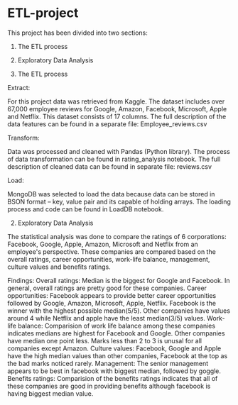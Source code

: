 # ETL-project

This project has been divided into two sections: 
1.	The ETL process
2.	Exploratory Data Analysis

1.	The ETL process

Extract: 

For this project data was retrieved from Kaggle. The dataset includes over 67,000 employee reviews for Google, Amazon, Facebook, Microsoft, Apple and Netflix. This dataset consists of 17 columns. The full description of the data features can be found in a separate file: 
Employee_reviews.csv

Transform: 

Data was processed and cleaned with Pandas (Python library). The process of data transformation can be found in rating_analysis notebook. The full description of cleaned data can be found in separate file: 
reviews.csv

Load: 

MongoDB was selected to load the data because data can be stored in BSON format – key, value pair and its capable of holding arrays. The loading process and code can be found in LoadDB notebook.

2.	Exploratory Data Analysis

The statistical analysis was done to compare the ratings of 6 corporations: Facebook, Google, Apple, Amazon, Microsoft and Netflix from an employee's perspective. These companies are compared based on the overall ratings, career opportunities, work-life balance, management, culture values and benefits ratings.

Findings:
Overall ratings: Median is the biggest for Google and Facebook. In general, overall ratings are pretty good for these companies.
Career opportunities: Facebook appears to provide better career opportunities followed by Google, Amazon, Microsoft, Apple, Netflix. Facebook is the winner with the highest possible median(5/5). Other companies have values around 4 while Netflix and apple have the least median(3/5) values.
Work-life balance: Comparision of work life balance among these companies indicates medians are highest for Facebook and Google. Other companies have median one point less. Marks less than 2 to 3 is unusal for all companies except Amazon.
Culture values: Facebook, Google and Apple have the high median values than other companies, Facebook at the top as the bad marks noticed rarely.
Management: The senior management appears to be best in facebook with biggest median, followed by goggle.
Benefits ratings: Comparision of the benefits ratings indicates that all of these companies are good in providing benefits although facebook is having biggest median value.



